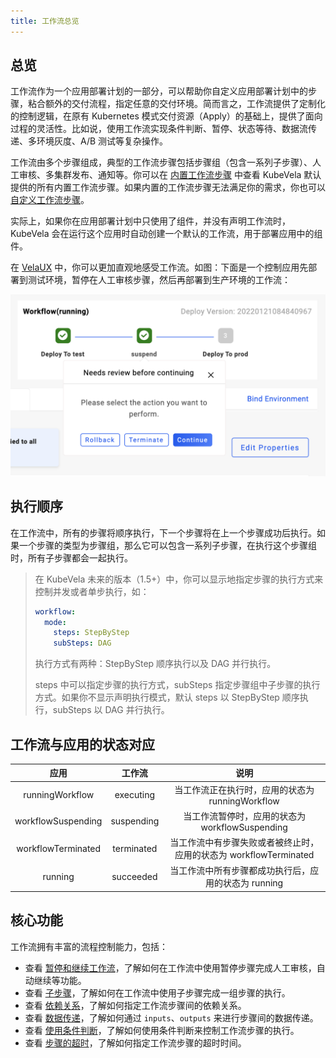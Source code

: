 ```yaml
---
title: 工作流总览
---
```


## 总览

工作流作为一个应用部署计划的一部分，可以帮助你自定义应用部署计划中的步骤，粘合额外的交付流程，指定任意的交付环境。简而言之，工作流提供了定制化的控制逻辑，在原有 Kubernetes 模式交付资源（Apply）的基础上，提供了面向过程的灵活性。比如说，使用工作流实现条件判断、暂停、状态等待、数据流传递、多环境灰度、A/B 测试等复杂操作。

工作流由多个步骤组成，典型的工作流步骤包括步骤组（包含一系列子步骤）、人工审核、多集群发布、通知等。你可以在 [内置工作流步骤](./built-in-workflow-defs) 中查看 KubeVela 默认提供的所有内置工作流步骤。如果内置的工作流步骤无法满足你的需求，你也可以 [自定义工作流步骤](../../platform-engineers/workflow/workflow)。

实际上，如果你在应用部署计划中只使用了组件，并没有声明工作流时，KubeVela 会在运行这个应用时自动创建一个默认的工作流，用于部署应用中的组件。

在 [VelaUX](../../how-to/dashboard/workflow/overview) 中，你可以更加直观地感受工作流。如图：下面是一个控制应用先部署到测试环境，暂停在人工审核步骤，然后再部署到生产环境的工作流：

![continue-workflow](../../resources/continue-workflow.png)

## 执行顺序

在工作流中，所有的步骤将顺序执行，下一个步骤将在上一个步骤成功后执行。如果一个步骤的类型为步骤组，那么它可以包含一系列子步骤，在执行这个步骤组时，所有子步骤都会一起执行。

> 在 KubeVela 未来的版本（1.5+）中，你可以显示地指定步骤的执行方式来控制并发或者单步执行，如：
> ```yaml
> workflow:
>   mode:
>     steps: StepByStep
>     subSteps: DAG
> ```
> 执行方式有两种：StepByStep 顺序执行以及 DAG 并行执行。
> 
> steps 中可以指定步骤的执行方式，subSteps 指定步骤组中子步骤的执行方式。如果你不显示声明执行模式，默认 steps 以 StepByStep 顺序执行，subSteps 以 DAG 并行执行。

## 工作流与应用的状态对应

|  应用   |  工作流  |                 说明                  |
| :-------: | :----: | :-----------------------------------: |
|    runningWorkflow    | executing |      当工作流正在执行时，应用的状态为 runningWorkflow      |
|    workflowSuspending    | suspending |      当工作流暂停时，应用的状态为 workflowSuspending     |
|    workflowTerminated    | terminated |      当工作流中有步骤失败或者被终止时，应用的状态为 workflowTerminated     |
|    running    | succeeded |      当工作流中所有步骤都成功执行后，应用的状态为  running     |

## 核心功能

工作流拥有丰富的流程控制能力，包括：

- 查看 [暂停和继续工作流](./suspend)，了解如何在工作流中使用暂停步骤完成人工审核，自动继续等功能。
- 查看 [子步骤](./step-group)，了解如何在工作流中使用子步骤完成一组步骤的执行。
- 查看 [依赖关系](./dependency)，了解如何指定工作流步骤间的依赖关系。
- 查看 [数据传递](./inputs-outputs)，了解如何通过 `inputs`、`outputs` 来进行步骤间的数据传递。
- 查看 [使用条件判断](./if-condition)，了解如何使用条件判断来控制工作流步骤的执行。
- 查看 [步骤的超时](./timeout)，了解如何指定工作流步骤的超时时间。

